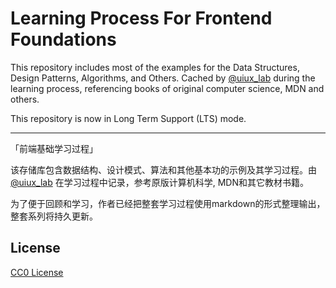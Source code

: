 Learning Process For Frontend Foundations
==================

This repository includes most of the examples for the Data Structures, Design Patterns, Algorithms, and Others. Cached by <a href="https://twitter.com/uiux_lab">@uiux_lab</a> during the learning process, referencing books of original computer science, MDN and others.

This repository is now in Long Term Support (LTS) mode.

-----

「前端基础学习过程」

该存储库包含数据结构、设计模式、算法和其他基本功的示例及其学习过程。由 <a href="https://twitter.com/uiux_lab">@uiux_lab</a> 在学习过程中记录，参考原版计算机科学, MDN和其它教材书籍。

为了便于回顾和学习，作者已经把整套学习过程使用markdown的形式整理输出，整套系列将持久更新。


## License

[CC0 License](LICENSE)

